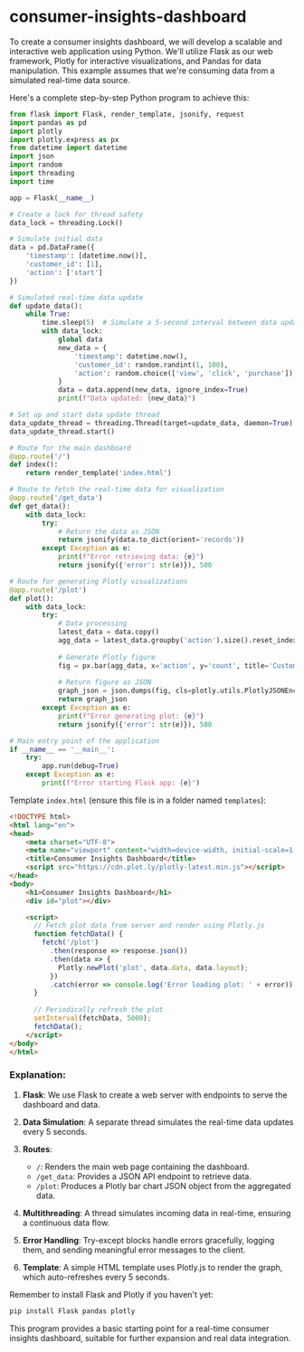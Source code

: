 # consumer-insights-dashboard

To create a consumer insights dashboard, we will develop a scalable and interactive web application using Python. We'll utilize Flask as our web framework, Plotly for interactive visualizations, and Pandas for data manipulation. This example assumes that we're consuming data from a simulated real-time data source. 

Here's a complete step-by-step Python program to achieve this:

```python
from flask import Flask, render_template, jsonify, request
import pandas as pd
import plotly
import plotly.express as px
from datetime import datetime
import json
import random
import threading
import time

app = Flask(__name__)

# Create a lock for thread safety
data_lock = threading.Lock()

# Simulate initial data
data = pd.DataFrame({
    'timestamp': [datetime.now()],
    'customer_id': [1],
    'action': ['start']
})

# Simulated real-time data update
def update_data():
    while True:
        time.sleep(5)  # Simulate a 5-second interval between data updates
        with data_lock:
            global data
            new_data = {
                'timestamp': datetime.now(),
                'customer_id': random.randint(1, 100),
                'action': random.choice(['view', 'click', 'purchase'])
            }
            data = data.append(new_data, ignore_index=True)
            print(f"Data updated: {new_data}")

# Set up and start data update thread
data_update_thread = threading.Thread(target=update_data, daemon=True)
data_update_thread.start()

# Route for the main dashboard
@app.route('/')
def index():
    return render_template('index.html')

# Route to fetch the real-time data for visualization
@app.route('/get_data')
def get_data():
    with data_lock:
        try:
            # Return the data as JSON
            return jsonify(data.to_dict(orient='records'))
        except Exception as e:
            print(f"Error retrieving data: {e}")
            return jsonify({'error': str(e)}), 500

# Route for generating Plotly visualizations
@app.route('/plot')
def plot():
    with data_lock:
        try:
            # Data processing
            latest_data = data.copy()
            agg_data = latest_data.groupby('action').size().reset_index(name='count')
            
            # Generate Plotly figure
            fig = px.bar(agg_data, x='action', y='count', title='Customer Actions')
            
            # Return figure as JSON
            graph_json = json.dumps(fig, cls=plotly.utils.PlotlyJSONEncoder)
            return graph_json
        except Exception as e:
            print(f"Error generating plot: {e}")
            return jsonify({'error': str(e)}), 500

# Main entry point of the application
if __name__ == '__main__':
    try:
        app.run(debug=True)
    except Exception as e:
        print(f"Error starting Flask app: {e}")
```

Template `index.html` (ensure this file is in a folder named `templates`):
```html
<!DOCTYPE html>
<html lang="en">
<head>
    <meta charset="UTF-8">
    <meta name="viewport" content="width=device-width, initial-scale=1.0">
    <title>Consumer Insights Dashboard</title>
    <script src="https://cdn.plot.ly/plotly-latest.min.js"></script>
</head>
<body>
    <h1>Consumer Insights Dashboard</h1>
    <div id="plot"></div>

    <script>
      // Fetch plot data from server and render using Plotly.js
      function fetchData() {
        fetch('/plot')
          .then(response => response.json())
          .then(data => {
            Plotly.newPlot('plot', data.data, data.layout);
          })
          .catch(error => console.log('Error loading plot: ' + error));
      }
      
      // Periodically refresh the plot
      setInterval(fetchData, 5000);
      fetchData();
    </script>
</body>
</html>
```

### Explanation:

1. **Flask**: We use Flask to create a web server with endpoints to serve the dashboard and data.

2. **Data Simulation**: A separate thread simulates the real-time data updates every 5 seconds.

3. **Routes**:
   - `/`: Renders the main web page containing the dashboard.
   - `/get_data`: Provides a JSON API endpoint to retrieve data.
   - `/plot`: Produces a Plotly bar chart JSON object from the aggregated data.

4. **Multithreading**: A thread simulates incoming data in real-time, ensuring a continuous data flow.

5. **Error Handling**: Try-except blocks handle errors gracefully, logging them, and sending meaningful error messages to the client.

6. **Template**: A simple HTML template uses Plotly.js to render the graph, which auto-refreshes every 5 seconds.

Remember to install Flask and Plotly if you haven't yet:
```bash
pip install Flask pandas plotly
```

This program provides a basic starting point for a real-time consumer insights dashboard, suitable for further expansion and real data integration.